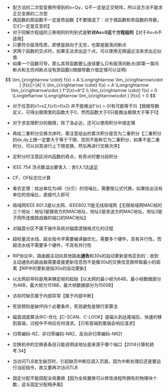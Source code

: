 * 配方法的二次型变换所得到的x=Qy，Q不一定是正交矩阵，所以该方法不能求正交变换的二次型
* 偶函数的原函数不一定是奇函数【不要搞混了：对于偶函数和奇函数的导数，它们一定是互变的】
* 对于同解方程组的三秩相同的判别式是**针对Ax=0这个方程组的**【对于Ax=b不适用】
* 只要符合振荡性质，即使是趋向于无穷，也算是振荡间断点
* 求两个函数的交点时，如果无法求出这个点，可以使用无限逼近法来求出近似值
* 如果一个函数可导，那么其导函数要么连续要么只有振荡间断点(即第一类间断点和无穷间断点没有原函数)(根据导数介值定理可以证明)

$$
\lim_{x\rightarrow \cdot} f(x) = A \Longrightarrow 
\lim_{x\rightarrow\cdot } |f(x)|=|A|
\\
\lim_{x\rightarrow \cdot} f(x) = A \Longrightarrow 
\lim_{x\rightarrow\cdot } f^2(x)=A^2
\\
\lim_{x\rightarrow \cdot} f(x) = 0 \Longleftarrow \Longrightarrow 
\lim_{x\rightarrow\cdot } |f(x)| = 0
$$

* 对于任意的x1>x2,f(x1)>f(x2) 并不能推出f'(x) > 0(有可能等于0)【根据导数定义，可得出极限里的函数大于0，然而函数大于0只能推出极限大于等于0】
* 对于求变限积分的极限，除了洛必达，还可以使用积分中值定理
* 再给二重积分交换次序时，需注意给出的累次积分是否为二重积分【二重积分的dx,dy上限一定要大于等于下限，否则不能称它为二重积分，如果不是二重积分，可以对其进行上下限变换，然后再进行交换次序】

* 定积分时注意区间内函数的奇点，有奇点时要分段积分













* IEEE 754 浮点数溢出要舍入：舍0入1法<a href="#1">详见</a>
* CF、OF标志位计算
* 香农定理：给出单位为dB（分贝）的信噪比，需要按公式代换，如果给出没有单位的信噪比，直接代入即可
* 局域网IEEE 801.3是以太网、IEEE802.11是无线局域网【无限局域网MAC帧的三个地址：地址1是接收方的MAC地址，地址2是发送方的MAC地址，地址3是子网所连接路由器的端口的MAC地址】
* 对磁盘分区不属于操作系统对磁盘逻辑格式化的过程
* 超标量流水线、超长指令字需要编译器优化，需要多个硬件，具有并行性。而超流水线不需要多个硬件，不具有并行性
* RIP协议中，路由器主动向其他路由**通告**和30s的自动更新是有区别的：收到主动通告的路由器需要直接更新信息而不是像30s的交换信息那样取最小的距离【RIP中的更新是指30s的自动更新】
* 以太网前导码是用来确定帧的起始【以太网的最小帧为64B，最小帧数据部分为46B，最大帧为1518B，最大帧数据部分为1500B】
* 访存时缺页属于内部异常【属于内部中断】
* 死锁预防是破坏四个必要条件，死锁避免是银行家算法
* 磁盘调度算法中C-优化【C-SCAN、C-LOOK】是磁头到达尾端后，快速的移到首端，过程中不响应任何请求。【只有首端到尾端会响应请求】
* 归零编码-RZ、非归零编码-NRZ、反向非归零编码-NRZI
* 交换机中的交换表条目只能说明该地址是来源于哪个端口【2014计算机统考.34】
* 当访问TLB发生缺页时，引起缺页中断后调入页面，因为中断处理后还是要运行当前指令，故又要再次访问TLB
* 固定分配不能搭配全局置换【因为全局置换可以修改进程所拥有的物理块个数，这与固定分配相矛盾】




